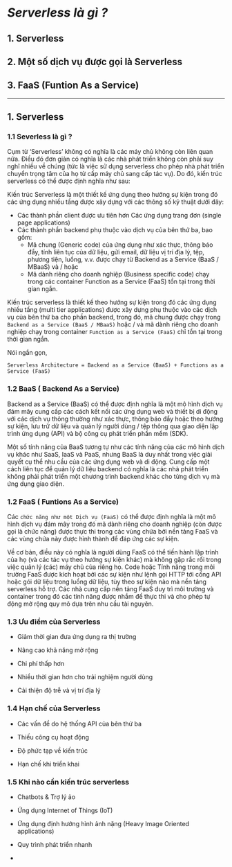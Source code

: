 # ***Serverless là gì ?***
 ## 1. Serverless 
 ## 2. Một số dịch vụ được gọi là Serverless
 ## 3. FaaS (Funtion As a Service)
 ---
 ## **1. Serverless**
 ### **1.1 Severless là gì ?**
Cụm từ ‘Serverless’ không có nghĩa là các máy chủ không còn liên quan nữa. Điều đó đơn giản có nghĩa là các nhà phát triển không còn phải suy nghĩ nhiều về chúng (tức là việc sử dụng serverless cho phép nhà phát triển chuyển trọng tâm của họ từ cấp máy chủ sang cấp tác vụ).
Do đó, kiến trúc serverless có thể được định nghĩa như sau:

Kiến trúc Serverless là một thiết kế ứng dụng theo hướng sự kiện trong đó các ứng dụng nhiều tầng được xây dựng với các thông số kỹ thuật dưới đây: 

- Các thành phần client được ưu tiên hơn Các ứng dụng trang đơn (single page applications)
- Các thành phần backend phụ thuộc vào dịch vụ của bên thứ ba, bao gồm:
  - Mã chung (Generic code) của ứng dụng như xác thực, thông báo đẩy, tính liên tục của dữ liệu, gửi email, dữ liệu vị trí địa lý, tệp, phương tiện, luồng, v.v. được chạy từ Backend as a Service (BaaS / MBaaS) và / hoặc
  - Mã dành riêng cho doanh nghiệp (Business specific code) chạy trong các container Function as a Service (FaaS) tồn tại trong thời gian ngắn.

Kiến trúc serverless là thiết kế theo hướng sự kiện trong đó các ứng dụng nhiều tầng (multi tier applications) được xây dựng phụ thuộc vào các dịch vụ của bên thứ ba cho phần backend, trong đó, mã chung được chạy trong `Backend as a Service (BaaS / MBaaS)` hoặc / và mã dành riêng cho doanh nghiệp chạy trong container `Function as a Service (FaaS)` chỉ tồn tại trong thời gian ngắn.

Nói ngắn gọn,
```
Serverless Architecture = Backend as a Service (BaaS) + Functions as a Service (FaaS)
```
### **1.2 BaaS ( Backend As a Service)**
Backend as a Service (BaaS) có thể được định nghĩa là một mô hình dịch vụ đám mây cung cấp các cách kết nối các ứng dụng web và thiết bị di động với các dịch vụ thông thường như xác thực, thông báo đẩy hoặc theo hướng sự kiện, lưu trữ dữ liệu và quản lý người dùng / tệp thông qua giao diện lập trình ứng dụng (API) và bộ công cụ phát triển phần mềm (SDK).

Một số tính năng của BaaS tương tự như các tính năng của các mô hình dịch vụ khác như SaaS, IaaS và PaaS, nhưng BaaS là duy nhất trong việc giải quyết cụ thể nhu cầu của các ứng dụng web và di động. Cung cấp một cách liên tục để quản lý dữ liệu backend có nghĩa là các nhà phát triển không phải phát triển một chương trình backend khác cho từng dịch vụ mà ứng dụng giao diện.

### **1.2 FaaS ( Funtions As a Service)**

Các `chức năng như một Dịch vụ (FaaS)` có thể được định nghĩa là một mô hình dịch vụ đám mây trong đó mã dành riêng cho doanh nghiệp (còn được gọi là chức năng) được thực thi trong các vùng chứa bởi nền tảng FaaS và các vùng chứa này được hình thành để đáp ứng các sự kiện.

Về cơ bản, điều này có nghĩa là người dùng FaaS có thể tiến hành lập trình của họ (và các tác vụ theo hướng sự kiện khác) mà không gặp rắc rối trong việc quản lý (các) máy chủ của riêng họ. Code hoặc Tính năng trong môi trường FaaS được kích hoạt bởi các sự kiện như lệnh gọi HTTP tới cổng API hoặc gói dữ liệu trong luồng dữ liệu, tùy theo sự kiện nào mà nền tảng serverless hỗ trợ. Các nhà cung cấp nền tảng FaaS duy trì môi trường và container trong đó các tính năng được nhắm để thực thi và cho phép tự động mở rộng quy mô dựa trên nhu cầu tài nguyên.

### 1.3 Ưu điểm của Serverless
- Giảm thời gian đưa ứng dụng ra thị trường

- Nâng cao khả năng mở rộng

- Chi phí thấp hơn

- Nhiều thời gian hơn cho trải nghiệm người dùng

- Cải thiện độ trễ và vị trí địa lý
### 1.4 Hạn chế của Serverless
- Các vấn đề do hệ thống API của bên thứ ba

- Thiếu công cụ hoạt động

- Độ phức tạp về kiến trúc

- Hạn chế khi triển khai

### 1.5 Khi nào cần kiến trúc serverless

- Chatbots & Trợ lý ảo

- Ứng dụng Internet of Things (IoT)

- Ứng dụng định hướng hình ảnh nặng (Heavy Image Oriented applications)

- Quy trình phát triển nhanh

- 